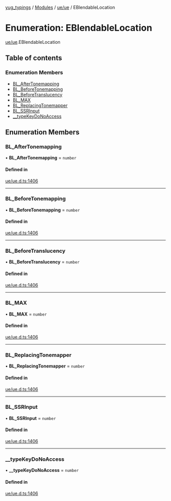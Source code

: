 [yug_typings](../README.md) / [Modules](../modules.md) / [ue/ue](../modules/ue_ue.md) / EBlendableLocation

# Enumeration: EBlendableLocation

[ue/ue](../modules/ue_ue.md).EBlendableLocation

## Table of contents

### Enumeration Members

- [BL\_AfterTonemapping](ue_ue.EBlendableLocation.md#bl_aftertonemapping)
- [BL\_BeforeTonemapping](ue_ue.EBlendableLocation.md#bl_beforetonemapping)
- [BL\_BeforeTranslucency](ue_ue.EBlendableLocation.md#bl_beforetranslucency)
- [BL\_MAX](ue_ue.EBlendableLocation.md#bl_max)
- [BL\_ReplacingTonemapper](ue_ue.EBlendableLocation.md#bl_replacingtonemapper)
- [BL\_SSRInput](ue_ue.EBlendableLocation.md#bl_ssrinput)
- [\_\_typeKeyDoNoAccess](ue_ue.EBlendableLocation.md#__typekeydonoaccess)

## Enumeration Members

### BL\_AfterTonemapping

• **BL\_AfterTonemapping** = `number`

#### Defined in

[ue/ue.d.ts:1406](https://github.com/YugMetaverse/yug_typings/blob/b7d9b19/ue/ue.d.ts#L1406)

___

### BL\_BeforeTonemapping

• **BL\_BeforeTonemapping** = `number`

#### Defined in

[ue/ue.d.ts:1406](https://github.com/YugMetaverse/yug_typings/blob/b7d9b19/ue/ue.d.ts#L1406)

___

### BL\_BeforeTranslucency

• **BL\_BeforeTranslucency** = `number`

#### Defined in

[ue/ue.d.ts:1406](https://github.com/YugMetaverse/yug_typings/blob/b7d9b19/ue/ue.d.ts#L1406)

___

### BL\_MAX

• **BL\_MAX** = `number`

#### Defined in

[ue/ue.d.ts:1406](https://github.com/YugMetaverse/yug_typings/blob/b7d9b19/ue/ue.d.ts#L1406)

___

### BL\_ReplacingTonemapper

• **BL\_ReplacingTonemapper** = `number`

#### Defined in

[ue/ue.d.ts:1406](https://github.com/YugMetaverse/yug_typings/blob/b7d9b19/ue/ue.d.ts#L1406)

___

### BL\_SSRInput

• **BL\_SSRInput** = `number`

#### Defined in

[ue/ue.d.ts:1406](https://github.com/YugMetaverse/yug_typings/blob/b7d9b19/ue/ue.d.ts#L1406)

___

### \_\_typeKeyDoNoAccess

• **\_\_typeKeyDoNoAccess** = `number`

#### Defined in

[ue/ue.d.ts:1406](https://github.com/YugMetaverse/yug_typings/blob/b7d9b19/ue/ue.d.ts#L1406)
